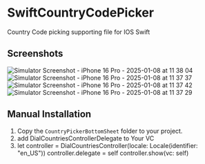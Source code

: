 # SwiftCountryCodePicker
Country Code picking supporting file for IOS Swift 

## Screenshots
![Simulator Screenshot - iPhone 16 Pro - 2025-01-08 at 11 38 04](https://github.com/user-attachments/assets/a7f0e278-8916-4ea0-8276-2375be6a23dc)
![Simulator Screenshot - iPhone 16 Pro - 2025-01-08 at 11 37 37](https://github.com/user-attachments/assets/6d330090-7655-4a06-ab36-1cde41a5acc8)
![Simulator Screenshot - iPhone 16 Pro - 2025-01-08 at 11 37 42](https://github.com/user-attachments/assets/69054b6d-40d0-4ff2-a162-256bb84ce648)
![Simulator Screenshot - iPhone 16 Pro - 2025-01-08 at 11 37 29](https://github.com/user-attachments/assets/f62c59ac-5f98-4be0-8978-780dc030a7dd)


## Manual Installation

1. Copy the `CountryPickerBottomSheet` folder to your project.
2. add DialCountriesControllerDelegate to Your VC
3. let controller = DialCountriesController(locale: Locale(identifier: "en_US"))
        controller.delegate = self
        controller.show(vc: self)
   
